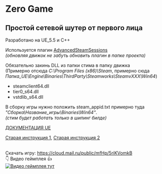 # Zero Game

## Простой сетевой шутер от первого лица
Разработано на UE_5.5 и C++

Используется плагин [AdvancedSteamSessions](https://vreue4.com/advanced-sessions-binaries)
<br/>*(обновляя движок не забуть обновить плагин в папке проекта)*

Обязательно закинь DLL из папки стима в папку движка 
<br/>(Примерно отсюда *C:\Program Files (x86)\Steam*, примерно сюда *Папка_UE\Engine\Binaries\ThirdParty\Steamworks\SteamvXXX\Win64*)
- steamclient64.dll
- tier0_s64.dll
- vstdlib_s64.dll

В сборку игры нужно положить steam_appid.txt примерно туда *"Сборка\Название_игры\Binaries\Win64"*.
<br/>*(стим будет работать только в шипинг билде)*

[ДОКУМЕНТАЦИЯ UE](https://dev.epicgames.com/documentation/en-us/unreal-engine/online-subsystem-steam-interface-in-unreal-engine)

[Старая инструкция 1](https://devtribe.ru/p/unreal-engine/27-05-2019-vnedrenie-steamworks-sdk-v-unreal-engine),
[Старая инструкция 2](https://itch.io/blog/641002/advanced-steam-sessions-multiplayer-unreal-engine-tutorial)

<br/>Скачать игру: https://cloud.mail.ru/public/mfHp/5riKVomkB
<br/>👇 Видео геймплея 👍
<br/>[![Видео геймплея тут](https://img.youtube.com/vi/W9m85_skCCo/0.jpg)](https://cloud.mail.ru/public/5AJu/vEWPsYhrY)

<!--
Ссылка на ролик на ютубе: https://www.youtube.com/watch?v=W9m85_skCCo

Документация по форматированию: 
https://docs.github.com/en/get-started/writing-on-github/getting-started-with-writing-and-formatting-on-github/basic-writing-and-formatting-syntax
-->
